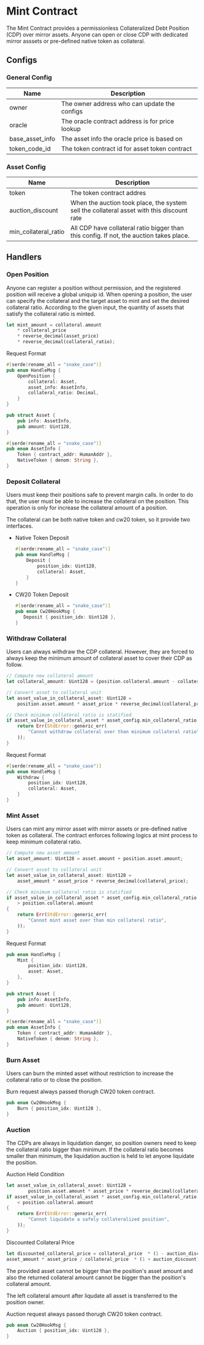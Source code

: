 # Mint Contract
The Mint Contract provides a permissionless Collateralized Debt Position (CDP) over mirror assets. Anyone can open or close CDP with dedicated mirror asssets or pre-defined native token as collateral.

## Configs

### General Config
| Name            | Description                                     |
| --------------- | ----------------------------------------------- |
| owner           | The owner address who can update the configs    |
| oracle          | The oracle contract address is for price lookup |
| base_asset_info | The asset info the oracle price is based on     |
| token_code_id   | The token contract id for asset token contract  |

### Asset Config
| Name                 | Description                                                                               |
| -------------------- | ----------------------------------------------------------------------------------------- |
| token                | The token contract addres                                                                 |
| auction_discount     | When the auction took place, the system sell the collateral asset with this discount rate |
| min_collateral_ratio | All CDP have collateral ratio bigger than this config. If not, the auction takes place.   |


## Handlers

### Open Position
Anyone can register a position without permission, and the registered position will receive a global uniquip id. When opening a position, the user can specify the collateral and the target asset to mint and set the desired collateral ratio. According to the given input, the quantity of assets that satisfy the collateral ratio is minted.

```rust
let mint_amount = collateral.amount
    * collateral_price
    * reverse_decimal(asset_price)
    * reverse_decimal(collateral_ratio);
```

Request Format
```rust
#[serde(rename_all = "snake_case")]
pub enum HandleMsg {
    OpenPosition {
        collateral: Asset,
        asset_info: AssetInfo,
        collateral_ratio: Decimal,
    }
}

pub struct Asset {
    pub info: AssetInfo,
    pub amount: Uint128,
}

#[serde(rename_all = "snake_case")]
pub enum AssetInfo {
    Token { contract_addr: HumanAddr },
    NativeToken { denom: String },
}
```

### Deposit Collateral
Users must keep their positions safe to prevent margin calls. In order to do that, the user must be able to increase the collateral on the position. This operation is only for increase the collateral amount of a position. 

The collateral can be both native token and cw20 token, so it provide two interfaces.

* Native Token Deposit
    ```rust
    #[serde(rename_all = "snake_case")]
    pub enum HandleMsg {
        Deposit {
            position_idx: Uint128,
            collateral: Asset,
        }
    }
    ```

* CW20 Token Deposit
   ```rust
   #[serde(rename_all = "snake_case")]
   pub enum Cw20HookMsg {
      Deposit { position_idx: Uint128 },
   }
   ```

### Withdraw Collateral
Users can always withdraw the CDP collateral. However, they are forced to always keep the minimum amount of collateral asset to cover their CDP as follow.

```rust
// Compute new collateral amount
let collateral_amount: Uint128 = (position.collateral.amount - collateral.amount)?;

// Convert asset to collateral unit
let asset_value_in_collateral_asset: Uint128 =
    position.asset.amount * asset_price * reverse_decimal(collateral_price);

// Check minimum collateral ratio is statified
if asset_value_in_collateral_asset * asset_config.min_collateral_ratio > collateral_amount {
    return Err(StdError::generic_err(
        "Cannot withdraw collateral over than minimum collateral ratio",
    ));
}
```

Request Format
```rust
#[serde(rename_all = "snake_case")]
pub enum HandleMsg {
    Withdraw {
        position_idx: Uint128,
        collateral: Asset,
    }
}
```

### Mint Asset

Users can mint any mirror asset with mirror assets or pre-defined native token as collateral. The contract enforces following logics at mint process to keep minimum collateral ratio.

```rust
// Compute new asset amount
let asset_amount: Uint128 = asset.amount + position.asset.amount;

// Convert asset to collateral unit
let asset_value_in_collateral_asset: Uint128 =
    asset_amount * asset_price * reverse_decimal(collateral_price);

// Check minimum collateral ratio is statified
if asset_value_in_collateral_asset * asset_config.min_collateral_ratio
    > position.collateral.amount
{
    return Err(StdError::generic_err(
        "Cannot mint asset over than min collateral ratio",
    ));
}
```

Request Format

```rust
pub enum HandleMsg {
    Mint {
        position_idx: Uint128,
        asset: Asset,
    },
}

pub struct Asset {
    pub info: AssetInfo,
    pub amount: Uint128,
}

#[serde(rename_all = "snake_case")]
pub enum AssetInfo {
    Token { contract_addr: HumanAddr },
    NativeToken { denom: String },
}
```

### Burn Asset
Users can burn the minted asset without restriction to increase the collateral ratio or to close the position. 

Burn request always passed thorugh CW20 token contract.

```rust
pub enum Cw20HookMsg {
    Burn { position_idx: Uint128 },
}
```
    
### Auction
The CDPs are always in liquidation danger, so position owners need to keep the collateral ratio bigger than minimum.
If the collateral ratio becomes smaller than minimum, the liquidation auction is held to let anyone liquidate the position.

Auction Held Condition
```rust
let asset_value_in_collateral_asset: Uint128 =
        position.asset.amount * asset_price * reverse_decimal(collateral_price);
if asset_value_in_collateral_asset * asset_config.min_collateral_ratio
    < position.collateral.amount
{
    return Err(StdError::generic_err(
        "Cannot liquidate a safely collateralized position",
    ));
}
```

Discounted Collateral Price
```rust
let discounted_collateral_price = collateral_price  * (1 - auction_discount)
asset_amount * asset_price / collateral_price  * (1 + auction_discount)
```

The provided asset cannot be bigger than the position's asset amount and also the returned collateral amount cannot be bigger than the position's collateral amount.

The left collateral amount after liqudate all asset is transferred to the position owner.

Auction request always passed thorugh CW20 token contract.
```rust
pub enum Cw20HookMsg {
    Auction { position_idx: Uint128 },
}
```
